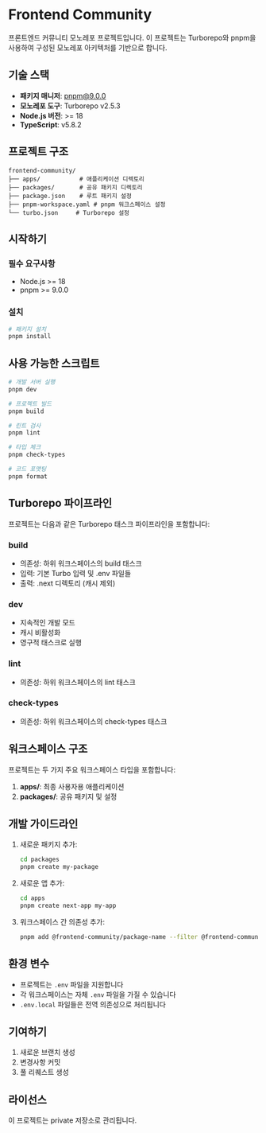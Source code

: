 # Frontend Community

프론트엔드 커뮤니티 모노레포 프로젝트입니다. 이 프로젝트는 Turborepo와 pnpm을 사용하여 구성된 모노레포 아키텍처를 기반으로 합니다.

## 기술 스택

- **패키지 매니저**: pnpm@9.0.0
- **모노레포 도구**: Turborepo v2.5.3
- **Node.js 버전**: >= 18
- **TypeScript**: v5.8.2

## 프로젝트 구조

```
frontend-community/
├── apps/           # 애플리케이션 디렉토리
├── packages/       # 공유 패키지 디렉토리
├── package.json    # 루트 패키지 설정
├── pnpm-workspace.yaml # pnpm 워크스페이스 설정
└── turbo.json     # Turborepo 설정
```

## 시작하기

### 필수 요구사항

- Node.js >= 18
- pnpm >= 9.0.0

### 설치

```bash
# 패키지 설치
pnpm install
```

## 사용 가능한 스크립트

```bash
# 개발 서버 실행
pnpm dev

# 프로젝트 빌드
pnpm build

# 린트 검사
pnpm lint

# 타입 체크
pnpm check-types

# 코드 포맷팅
pnpm format
```

## Turborepo 파이프라인

프로젝트는 다음과 같은 Turborepo 태스크 파이프라인을 포함합니다:

### build

- 의존성: 하위 워크스페이스의 build 태스크
- 입력: 기본 Turbo 입력 및 .env 파일들
- 출력: .next 디렉토리 (캐시 제외)

### dev

- 지속적인 개발 모드
- 캐시 비활성화
- 영구적 태스크로 실행

### lint

- 의존성: 하위 워크스페이스의 lint 태스크

### check-types

- 의존성: 하위 워크스페이스의 check-types 태스크

## 워크스페이스 구조

프로젝트는 두 가지 주요 워크스페이스 타입을 포함합니다:

1. **apps/**: 최종 사용자용 애플리케이션
2. **packages/**: 공유 패키지 및 설정

## 개발 가이드라인

1. 새로운 패키지 추가:

   ```bash
   cd packages
   pnpm create my-package
   ```

2. 새로운 앱 추가:

   ```bash
   cd apps
   pnpm create next-app my-app
   ```

3. 워크스페이스 간 의존성 추가:
   ```bash
   pnpm add @frontend-community/package-name --filter @frontend-community/app-name
   ```

## 환경 변수

- 프로젝트는 `.env` 파일을 지원합니다
- 각 워크스페이스는 자체 `.env` 파일을 가질 수 있습니다
- `.env.local` 파일들은 전역 의존성으로 처리됩니다

## 기여하기

1. 새로운 브랜치 생성
2. 변경사항 커밋
3. 풀 리퀘스트 생성

## 라이선스

이 프로젝트는 private 저장소로 관리됩니다.
